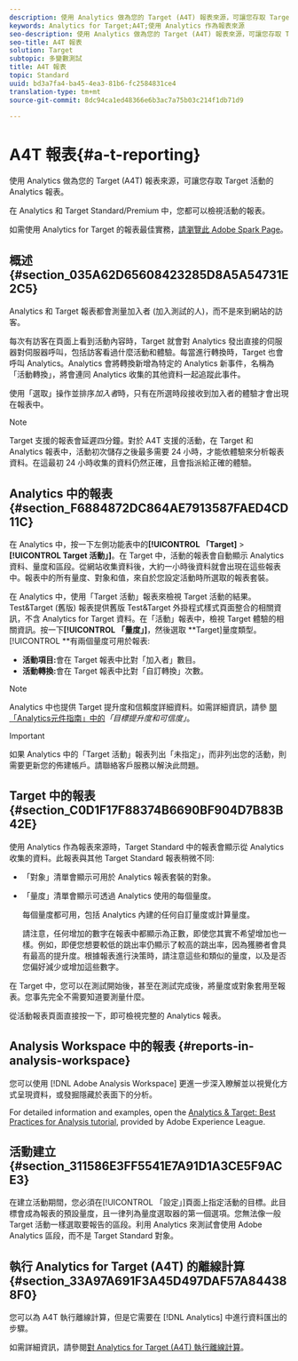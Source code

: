```yaml
---
description: 使用 Analytics 做為您的 Target (A4T) 報表來源，可讓您存取 Target 活動的 Analytics 報表。
keywords: Analytics for Target;A4T;使用 Analytics 作為報表來源
seo-description: 使用 Analytics 做為您的 Target (A4T) 報表來源，可讓您存取 Target 活動的 Analytics 報表。
seo-title: A4T 報表
solution: Target
subtopic: 多變數測試
title: A4T 報表
topic: Standard
uuid: bd3a7fa4-ba45-4ea3-81b6-fc2584831ce4
translation-type: tm+mt
source-git-commit: 8dc94ca1ed48366e6b3ac7a75b03c214f1db71d9

---
```



# A4T 報表{#a-t-reporting}

使用 Analytics 做為您的 Target (A4T) 報表來源，可讓您存取 Target 活動的 Analytics 報表。

在 Analytics 和 Target Standard/Premium 中，您都可以檢視活動的報表。

如需使用 Analytics for Target 的報表最佳實務，[請瀏覽此 Adobe Spark Page](https://spark.adobe.com/page/Lo3Spm4oBOvwF/)。

## 概述 {#section_035A62D65608423285D8A5A54731E2C5}

Analytics 和 Target 報表都會測量加入者 (加入測試的人)，而不是來到網站的訪客。

每次有訪客在頁面上看到活動內容時，Target 就會對 Analytics 發出直接的伺服器對伺服器呼叫，包括訪客看過什麼活動和體驗。每當進行轉換時，Target 也會呼叫 Analytics。Analytics 會將轉換新增為特定的 Analytics 新事件，名稱為「活動轉換」，將會連同 Analytics 收集的其他資料一起追蹤此事件。

使用「選取」操作並排序&#x200B;*加入者*&#x200B;時，只有在所選時段接收到加入者的體驗才會出現在報表中。

>[!NOTE]
>
>Target 支援的報表會延遲四分鐘。對於 A4T 支援的活動，在 Target 和 Analytics 報表中，活動初次儲存之後最多需要 24 小時，才能依體驗來分析報表資料。在這最初 24 小時收集的資料仍然正確，且會指派給正確的體驗。

## Analytics 中的報表 {#section_F6884872DC864AE7913587FAED4CD11C}

在 Analytics 中，按一下左側功能表中的&#x200B;**[!UICONTROL 「Target]** &gt; **[!UICONTROL Target 活動」]**。在 Target 中，活動的報表會自動顯示 Analytics 資料、量度和區段。從網站收集資料後，大約一小時後資料就會出現在這些報表中。報表中的所有量度、對象和值，來自於您設定活動時所選取的報表套裝。

在 Analytics 中，使用「Target 活動」報表來檢視 Target 活動的結果。Test&amp;Target (舊版) 報表提供舊版 Test&amp;Target 外掛程式樣式頁面整合的相關資訊，不含 Analytics for Target 資料。在「活動」報表中，檢視 Target 體驗的相關資訊。按一下&#x200B;**[!UICONTROL 「量度」]**，然後選取 **Target]量度類型。[!UICONTROL **&#x200B;有兩個量度可用於報表:

* **活動項目:**&#x200B;會在 Target 報表中比對「加入者」數目。
* **活動轉換:**&#x200B;會在 Target 報表中比對「自訂轉換」次數。

>[!NOTE]
>
>Analytics 中也提供 Target 提升度和信賴度詳細資料。如需詳細資訊，請參 [閱「Analytics元件指南」中的](https://docs.adobe.com/content/help/en/analytics/components/variables/dimensions-reports/report-target-lift-confidence.html)*「目標提升度和可信度」*。

>[!IMPORTANT]
>
>如果 Analytics 中的「Target 活動」報表列出「未指定」，而非列出您的活動，則需要更新您的佈建帳戶。請聯絡客戶服務以解決此問題。

## Target 中的報表 {#section_C0D1F17F88374B6690BF904D7B83B42E}

使用 Analytics 作為報表來源時，Target Standard 中的報表會顯示從 Analytics 收集的資料。此報表與其他 Target Standard 報表稍微不同:

* 「對象」清單會顯示可用於 Analytics 報表套裝的對象。
* 「量度」清單會顯示可透過 Analytics 使用的每個量度。

   每個量度都可用，包括 Analytics 內建的任何自訂量度或計算量度。

   請注意，任何增加的數字在報表中都顯示為正數，即使您其實不希望增加也一樣。例如，即便您想要較低的跳出率仍顯示了較高的跳出率，因為獲勝者會具有最高的提升度。根據報表進行決策時，請注意這些和類似的量度，以及是否您偏好減少或增加這些數字。

在 Target 中，您可以在測試開始後，甚至在測試完成後，將量度或對象套用至報表。您事先完全不需要知道要測量什麼。

從活動報表頁面直接按一下，即可檢視完整的 Analytics 報表。

## Analysis Workspace 中的報表 {#reports-in-analysis-workspace}

您可以使用 [!DNL Adobe Analysis Workspace] 更進一步深入瞭解並以視覺化方式呈現資料，或發掘隱藏於表面下的分析。

For detailed information and examples, open the [Analytics &amp; Target: Best Practices for Analysis tutorial](https://spark.adobe.com/page/Lo3Spm4oBOvwF/), provided by Adobe Experience League.

## 活動建立 {#section_311586E3FF5541E7A91D1A3CE5F9ACE3}

在建立活動期間，您必須在[!UICONTROL 「設定」]頁面上指定活動的目標。此目標會成為報表的預設量度，且一律列為量度選取器的第一個選項。您無法像一般 Target 活動一樣選取要報告的區段。利用 Analytics 來測試會使用 Adobe Analytics 區段，而不是 Target Standard 對象。

## 執行 Analytics for Target (A4T) 的離線計算{#section_33A97A691F3A45D497DAF57A844388F0}

您可以為 A4T 執行離線計算，但是它需要在 [!DNL Analytics] 中進行資料匯出的步驟。

如需詳細資訊，請參閱[對 Analytics for Target (A4T) 執行離線計算](../../c-reports/conversion-rate.md#concept_0D0002A1EBDF420E9C50E2A46F36629B)。
